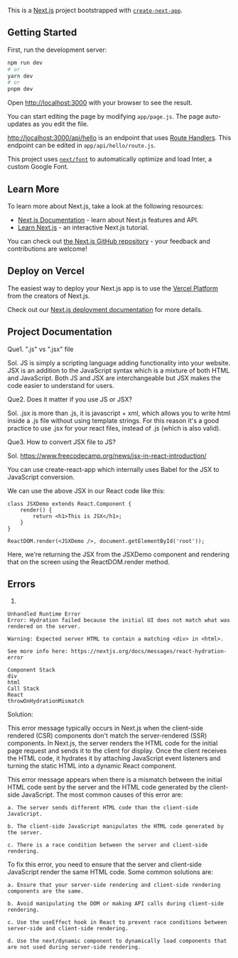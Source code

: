 This is a [Next.js](https://nextjs.org/) project bootstrapped with [`create-next-app`](https://github.com/vercel/next.js/tree/canary/packages/create-next-app).

## Getting Started

First, run the development server:

```bash
npm run dev
# or
yarn dev
# or
pnpm dev
```

Open [http://localhost:3000](http://localhost:3000) with your browser to see the result.

You can start editing the page by modifying `app/page.js`. The page auto-updates as you edit the file.

[http://localhost:3000/api/hello](http://localhost:3000/api/hello) is an endpoint that uses [Route Handlers](https://beta.nextjs.org/docs/routing/route-handlers). This endpoint can be edited in `app/api/hello/route.js`.

This project uses [`next/font`](https://nextjs.org/docs/basic-features/font-optimization) to automatically optimize and load Inter, a custom Google Font.

## Learn More

To learn more about Next.js, take a look at the following resources:

- [Next.js Documentation](https://nextjs.org/docs) - learn about Next.js features and API.
- [Learn Next.js](https://nextjs.org/learn) - an interactive Next.js tutorial.

You can check out [the Next.js GitHub repository](https://github.com/vercel/next.js/) - your feedback and contributions are welcome!

## Deploy on Vercel

The easiest way to deploy your Next.js app is to use the [Vercel Platform](https://vercel.com/new?utm_medium=default-template&filter=next.js&utm_source=create-next-app&utm_campaign=create-next-app-readme) from the creators of Next.js.

Check out our [Next.js deployment documentation](https://nextjs.org/docs/deployment) for more details.

## Project Documentation

Que1. ".js" vs ".jsx" file

Sol. JS is simply a scripting language adding functionality into your website. JSX is an addition to the JavaScript syntax which is a mixture of both HTML and JavaScript. Both JS and JSX are interchangeable but JSX makes the code easier to understand for users.

Que2. Does it matter if you use JS or JSX?

Sol. .jsx is more than .js, it is javascript + xml, which allows you to write html inside a .js file without using template strings. For this reason it's a good practice to use .jsx for your react files, instead of .js (which is also valid).

Que3. How to convert JSX file to JS?

Sol. https://www.freecodecamp.org/news/jsx-in-react-introduction/

You can use create-react-app which internally uses Babel for the JSX to JavaScript conversion.

We can use the above JSX in our React code like this:

```
class JSXDemo extends React.Component {
    render() {
        return <h1>This is JSX</h1>;
    }
}

ReactDOM.render(<JSXDemo />, document.getElementById('root'));
```

Here, we're returning the JSX from the JSXDemo component and rendering that on the screen using the ReactDOM.render method.

## Errors

1.

```
Unhandled Runtime Error
Error: Hydration failed because the initial UI does not match what was rendered on the server.

Warning: Expected server HTML to contain a matching <div> in <html>.

See more info here: https://nextjs.org/docs/messages/react-hydration-error

Component Stack
div
html
Call Stack
React
throwOnHydrationMismatch
```

Solution:

This error message typically occurs in Next.js when the client-side rendered (CSR) components don't match the server-rendered (SSR) components. In Next.js, the server renders the HTML code for the initial page request and sends it to the client for display. Once the client receives the HTML code, it hydrates it by attaching JavaScript event listeners and turning the static HTML into a dynamic React component.

This error message appears when there is a mismatch between the initial HTML code sent by the server and the HTML code generated by the client-side JavaScript. The most common causes of this error are:

    a. The server sends different HTML code than the client-side JavaScript.

    b. The client-side JavaScript manipulates the HTML code generated by the server.

    c. There is a race condition between the server and client-side rendering.

To fix this error, you need to ensure that the server and client-side JavaScript render the same HTML code. Some common solutions are:

    a. Ensure that your server-side rendering and client-side rendering components are the same.

    b. Avoid manipulating the DOM or making API calls during client-side rendering.

    c. Use the useEffect hook in React to prevent race conditions between server-side and client-side rendering.

    d. Use the next/dynamic component to dynamically load components that are not used during server-side rendering.
